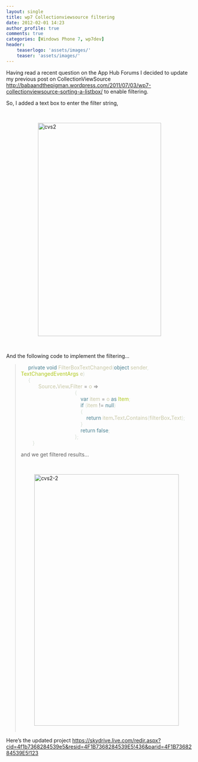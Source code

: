 ```yaml
---
layout: single
title: wp7 Collectionviewsource filtering
date: 2012-02-01 14:23
author_profile: true
comments: true
categories: [Windows Phone 7, wp7dev]
header:
    teaserlogo: 'assets/images/'
    teaser: 'assets/images/'
---
```

<p>Having read a recent question on the App Hub Forums I decided to update my previous post on CollectionViewSource <a title="http://babaandthepigman.wordpress.com/2011/07/03/wp7-collectionviewsource-sorting-a-listbox/" href="http://babaandthepigman.wordpress.com/2011/07/03/wp7-collectionviewsource-sorting-a-listbox/">http://babaandthepigman.wordpress.com/2011/07/03/wp7-collectionviewsource-sorting-a-listbox/</a> to enable filtering.</p>  <p>So, I added a text box to enter the filter string,</p>  <p>&#160;</p>  <p><a href="{{ site.baseurl }}/assets/images/2012/02/cvs2.png"><img style="background-image:none;padding-left:0;padding-right:0;display:block;float:none;margin-left:auto;margin-right:auto;padding-top:0;border-width:0;" title="cvs2" border="0" alt="cvs2" src="{{ site.baseurl }}/assets/images/2012/02/cvs2_thumb.png" width="333" height="576" /></a></p>  <p>&#160;</p>  <p>And the following code to implement the filtering…</p>  <blockquote>   <p>&#160;&#160;&#160;&#160; <span style="color:#498091;">private void </span><span style="color:#c7c7a5;">FilterBoxTextChanged</span><span style="color:#d6ded4;">(</span><span style="color:#498091;">object </span><span style="color:#c7c7a5;">sender</span><span style="color:#d6ded4;">, </span><span style="color:#afc81c;">TextChangedEventArgs </span><span style="color:#c7c7a5;">e</span><span style="color:#d6ded4;">)       <br />&#160;&#160;&#160;&#160; {        <br />&#160;&#160;&#160;&#160;&#160;&#160;&#160;&#160;&#160;&#160;&#160; </span><span style="color:#c7c7a5;">Source</span><span style="color:gray;">.</span><span style="color:#c7c7a5;">View</span><span style="color:gray;">.</span><span style="color:#c7c7a5;">Filter </span><span style="color:gray;">= </span><span style="color:#c7c7a5;">o </span><span style="color:gray;">=&gt;       <br />&#160;&#160;&#160;&#160;&#160;&#160;&#160;&#160;&#160;&#160;&#160;&#160;&#160;&#160;&#160;&#160;&#160;&#160;&#160;&#160;&#160;&#160;&#160;&#160;&#160;&#160;&#160;&#160;&#160;&#160;&#160;&#160;&#160;&#160;&#160;&#160; </span><span style="color:#d6ded4;">{       <br />&#160;&#160;&#160;&#160;&#160;&#160;&#160;&#160;&#160;&#160;&#160;&#160;&#160;&#160;&#160;&#160;&#160;&#160;&#160;&#160;&#160;&#160;&#160;&#160;&#160;&#160;&#160;&#160;&#160;&#160;&#160;&#160;&#160;&#160;&#160;&#160;&#160;&#160;&#160;&#160; </span><span style="color:#498091;">var </span><span style="color:#c7c7a5;">item </span><span style="color:gray;">= </span><span style="color:#c7c7a5;">o </span><span style="color:#498091;">as </span><span style="color:#afc81c;">Item</span><span style="color:#d6ded4;">;       <br />&#160;&#160;&#160;&#160;&#160;&#160;&#160;&#160;&#160;&#160;&#160;&#160;&#160;&#160;&#160;&#160;&#160;&#160;&#160;&#160;&#160;&#160;&#160;&#160;&#160;&#160;&#160;&#160;&#160;&#160;&#160;&#160;&#160;&#160;&#160;&#160;&#160;&#160;&#160;&#160; </span><span style="color:#498091;">if </span><span style="color:#d6ded4;">(</span><span style="color:#c7c7a5;">item </span><span style="color:gray;">!= </span><span style="color:#498091;">null</span><span style="color:#d6ded4;">)       <br />&#160;&#160;&#160;&#160;&#160;&#160;&#160;&#160;&#160;&#160;&#160;&#160;&#160;&#160;&#160;&#160;&#160;&#160;&#160;&#160;&#160;&#160;&#160;&#160;&#160;&#160;&#160;&#160;&#160;&#160;&#160;&#160;&#160;&#160;&#160;&#160;&#160;&#160;&#160;&#160; {        <br />&#160;&#160;&#160;&#160;&#160;&#160;&#160;&#160;&#160;&#160;&#160;&#160;&#160;&#160;&#160;&#160;&#160;&#160;&#160;&#160;&#160;&#160;&#160;&#160;&#160;&#160;&#160;&#160;&#160;&#160;&#160;&#160;&#160;&#160;&#160;&#160;&#160;&#160;&#160;&#160;&#160;&#160;&#160;&#160; </span><span style="color:#498091;">return </span><span style="color:#c7c7a5;">item</span><span style="color:gray;">.</span><span style="color:#c7c7a5;">Text</span><span style="color:gray;">.</span><span style="color:#c7c7a5;">Contains</span><span style="color:#d6ded4;">(</span><span style="color:#c7c7a5;">filterBox</span><span style="color:gray;">.</span><span style="color:#c7c7a5;">Text</span><span style="color:#d6ded4;">);       <br />&#160;&#160;&#160;&#160;&#160;&#160;&#160;&#160;&#160;&#160;&#160;&#160;&#160;&#160;&#160;&#160;&#160;&#160;&#160;&#160;&#160;&#160;&#160;&#160;&#160;&#160;&#160;&#160;&#160;&#160;&#160;&#160;&#160;&#160;&#160;&#160;&#160;&#160;&#160;&#160; }        <br />&#160;&#160;&#160;&#160;&#160;&#160;&#160;&#160;&#160;&#160;&#160;&#160;&#160;&#160;&#160;&#160;&#160;&#160;&#160;&#160;&#160;&#160;&#160;&#160;&#160;&#160;&#160;&#160;&#160;&#160;&#160;&#160;&#160;&#160;&#160;&#160;&#160;&#160;&#160;&#160; </span><span style="color:#498091;">return false</span><span style="color:#d6ded4;">;       <br />&#160;&#160;&#160;&#160;&#160;&#160;&#160;&#160;&#160;&#160;&#160;&#160;&#160;&#160;&#160;&#160;&#160;&#160;&#160;&#160;&#160;&#160;&#160;&#160;&#160;&#160;&#160;&#160;&#160;&#160;&#160;&#160;&#160;&#160;&#160;&#160; };        <br />&#160;&#160;&#160;&#160;&#160;&#160;&#160; }</span><span style="color:#d6ded4;"></span></p>    <p>and we get filtered results…</p>    <p>&#160;</p>    <p><a href="{{ site.baseurl }}/assets/images/2012/02/cvs2-2.png"><img style="background-image:none;border-bottom:0;border-left:0;padding-left:0;padding-right:0;display:block;float:none;margin-left:auto;border-top:0;margin-right:auto;border-right:0;padding-top:0;" title="cvs2-2" border="0" alt="cvs2-2" src="{{ site.baseurl }}/assets/images/2012/02/cvs2-2_thumb.png" width="391" height="679" /></a>      <br /></p> </blockquote>  <p>Here’s the updated project <a title="https://skydrive.live.com/redir.aspx?cid=4f1b7368284539e5&amp;resid=4F1B7368284539E5!436&amp;parid=4F1B7368284539E5!123" href="https://skydrive.live.com/redir.aspx?cid=4f1b7368284539e5&amp;resid=4F1B7368284539E5!436&amp;parid=4F1B7368284539E5!123">https://skydrive.live.com/redir.aspx?cid=4f1b7368284539e5&amp;resid=4F1B7368284539E5!436&amp;parid=4F1B7368284539E5!123</a></p>
